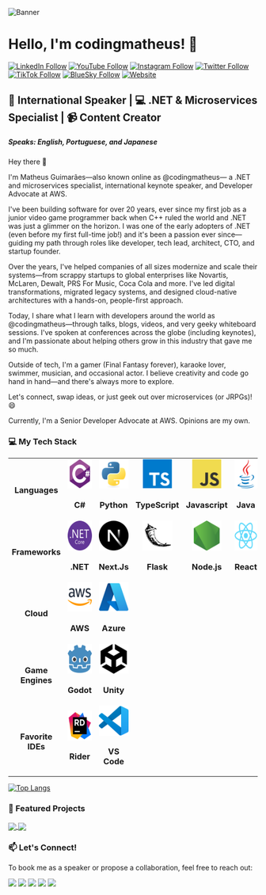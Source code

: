 ![Banner](https://media.licdn.com/dms/image/v2/D4E16AQFn0A7UHIKF5g/profile-displaybackgroundimage-shrink_350_1400/profile-displaybackgroundimage-shrink_350_1400/0/1723314445595?e=1749686400&v=beta&t=UeJULtWoeuo7YVScb5kMpIHgx3wNp2Jhn8Me3Sb04VU)
# Hello, I'm codingmatheus! 👋

[![LinkedIn Follow](https://img.shields.io/badge/<SUBJECT>-6k+-<COLOR>.svg?color=FDD506&label=LinkedIn&labelColor=007bb6&style=for-the-badge)](https://www.linkedin.com/in/codingmatheus/)
[![YouTube Follow](https://img.shields.io/badge/<SUBJECT>-2.5+-<COLOR>.svg?color=FDD506&label=YouTube&style=for-the-badge)](https://www.youtube.com/codingmatheus/)
[![Instagram Follow](https://img.shields.io/badge/<SUBJECT>-600+-<COLOR>.svg?color=FDD506&label=Instagram&style=for-the-badge)](https://www.instagram.com/codingmatheus/)
[![Twitter Follow](https://img.shields.io/badge/<SUBJECT>-700+-<COLOR>.svg?color=FDD506&label=Twitter&style=for-the-badge)](https://twitter.com/codingmatheus)
[![TikTok Follow](https://img.shields.io/badge/<SUBJECT>-250+-<COLOR>.svg?color=FDD506&label=TikTok&style=for-the-badge)](https://www.tiktok.com/@codingmatheus/)
[![BlueSky Follow](https://img.shields.io/badge/<SUBJECT>-Follow-<COLOR>.svg?color=FDD506&label=BlueSky&style=for-the-badge)](https://bluesky.com/codingmatheus)
[![Website](https://img.shields.io/badge/Website-Visit-FDD506.svg?style=for-the-badge)](https://codingmatheus.github.io)

## 🎤 International Speaker | 💻 .NET & Microservices Specialist | 📹 Content Creator
##### Speaks: English, Portuguese, and Japanese

Hey there 👋 

I'm Matheus Guimarães—also known online as @codingmatheus— a .NET and microservices specialist, international keynote speaker, and Developer Advocate at AWS.

I've been building software for over 20 years, ever since my first job as a junior video game programmer back when C++ ruled the world and .NET was just a glimmer on the horizon. I was one of the early adopters of .NET (even before my first full-time job!) and it's been a passion ever since—guiding my path through roles like developer, tech lead, architect, CTO, and startup founder.

Over the years, I've helped companies of all sizes modernize and scale their systems—from scrappy startups to global enterprises like Novartis, McLaren, Dewalt, PRS For Music, Coca Cola and more. I've led digital transformations, migrated legacy systems, and designed cloud-native architectures with a hands-on, people-first approach.

Today, I share what I learn with developers around the world as @codingmatheus—through talks, blogs, videos, and very geeky whiteboard sessions. I've spoken at conferences across the globe (including keynotes), and I'm passionate about helping others grow in this industry that gave me so much.

Outside of tech, I'm a gamer (Final Fantasy forever), karaoke lover, swimmer, musician, and occasional actor. I believe creativity and code go hand in hand—and there's always more to explore.

Let's connect, swap ideas, or just geek out over microservices (or JRPGs)! 😄

Currently, I'm a Senior Developer Advocate at AWS. Opinions are my own.

### 💻 My Tech Stack

<table>
<tr>
  <td align="center">
    <h3 align="center">Languages</h3>
  </td>
  <td align="center">
    <img src="https://github.com/devicons/devicon/blob/master/icons/csharp/csharp-original.svg" width=60 height=60 align="center">
    <h3 align="center">C#</h3>
  </td>
  <td align="center">
    <img src="https://github.com/devicons/devicon/blob/master/icons/python/python-original.svg" width=60 height=60 align="center">
    <h3 align="center">Python</h3>
  </td>
   <td align="center">
    <img src="https://github.com/devicons/devicon/blob/master/icons/typescript/typescript-plain.svg" width=60 height=60 align="center">
    <h3 align="center">TypeScript</h3>
  </td>
   <td align="center">
    <img src="https://github.com/devicons/devicon/blob/master/icons/javascript/javascript-original.svg" width=60 height=60 align="center">
    <h3 align="center">Javascript</h3>
  </td>
  <td align="center">
    <img src="https://github.com/devicons/devicon/blob/master/icons/java/java-original.svg" width=60 height=60 align="center">
    <h3 align="center">Java</h3>
  </td>
</tr>

<tr>
  <td align="center">
    <h3 align="center">Frameworks</h3>
  </td>
   <td align="center">
    <img src="https://github.com/devicons/devicon/blob/master/icons/dotnetcore/dotnetcore-original.svg" width=60 height=60 align="center">
    <h3 align="center">.NET</h3>
  </td>
   <td align="center">
    <img src="https://github.com/devicons/devicon/blob/master/icons/nextjs/nextjs-original.svg" width=60 height=60 align="center">
    <h3 align="center">Next.Js</h3>
  </td>
  <td align="center">
    <img src="https://github.com/devicons/devicon/blob/master/icons/flask/flask-original.svg" width=60 height=60 align="center">
    <h3 align="center">Flask</h3>
  </td>
 <td align="center">
    <img src="https://github.com/devicons/devicon/blob/master/icons/nodejs/nodejs-original.svg" width=60 height=60 align="center">
    <h3 align="center">Node.js</h3>
  </td>
  <td align="center">
    <img src="https://github.com/devicons/devicon/blob/master/icons/react/react-original.svg" width=60 height=60 align="center">
    <h3 align="center">React</h3>
  </td>
</tr>
<tr>
  <td align="center">
    <h3 align="center">Cloud</h3>
  </td>
    <td align="center">
    <img src="https://github.com/devicons/devicon/blob/master/icons/amazonwebservices/amazonwebservices-original-wordmark.svg" width=60 height=60 align="center">
    <h3 align="center">AWS</h3>
  </td>
   <td align="center">
    <img src="https://github.com/devicons/devicon/blob/master/icons/azure/azure-original.svg" width=60 height=60 align="center">
    <h3 align="center">Azure</h3>
  </td>
</tr>
<tr>
  <td align="center">
    <h3 align="center">Game Engines</h3>
  </td>
    <td align="center">
    <img src="https://github.com/devicons/devicon/blob/master/icons/godot/godot-original.svg" width=60 height=60 align="center">
    <h3 align="center">Godot</h3>
  </td>
   <td align="center">
    <img src="https://github.com/devicons/devicon/blob/master/icons/unity/unity-plain.svg" width=60 height=60 align="center">
    <h3 align="center">Unity</h3>
  </td>
</tr>
<tr>
  <td align="center">
    <h3 align="center">Favorite IDEs</h3>
  </td>
    <td align="center">
    <img src="https://github.com/devicons/devicon/blob/master/icons/rider/rider-original.svg" width=60 height=60 align="center">
    <h3 align="center">Rider</h3>
  </td>
   <td align="center">
    <img src="https://github.com/devicons/devicon/blob/master/icons/vscode/vscode-original.svg" width=60 height=60 align="center">
    <h3 align="center">VS Code</h3>
  </td>
</tr>
</table>

[![Top Langs](https://github-readme-stats.vercel.app/api/top-langs/?username=codingmatheus&layout=compact)](https://github.com/codingmatheus/github-readme-stats) 

### 🌟 Featured Projects

<a href="https://github.com/codingmatheus/valkey-latency-demo">
  <img align="center" src="https://github-readme-stats.vercel.app/api/pin/?username=codingmatheus&repo=valkey-latency-demo&theme=radical" />
</a>
<a href="https://github.com/codingmatheus/cm-genai-tutorials">
  <img align="center" src="https://github-readme-stats.vercel.app/api/pin/?username=codingmatheus&repo=cm-genai-tutorials&theme=radical" />
</a>

### 📫 Let's Connect!

<p>To book me as a speaker or propose a collaboration, feel free to reach out:</p>

<a href="https://linkedin.com/in/codingmatheus"><img src="https://img.shields.io/badge/linkedin-%23007bb6.svg?&style=for-the-badge&logo=linkedin&logoColor=white"></a> 
<a href="https://twitter.com/codingmatheus"><img src="https://img.shields.io/badge/twitter-%231DA1F2.svg?&style=for-the-badge&logo=twitter&logoColor=white"></a> 
<a href="https://instagram.com/codingmatheus"><img src="https://img.shields.io/badge/instagram-%23C13584.svg?&style=for-the-badge&logo=instagramr&logoColor=white"></a>
<a href="https://bsky.app/profile/codingmatheus.bsky.social"><img src="https://img.shields.io/badge/Bluesky-1DA1F2?style=for-the-badge"></a>
<a href="https://codingmatheus.github.io"><img src="https://img.shields.io/badge/Website-FDD506?style=for-the-badge"></a>

